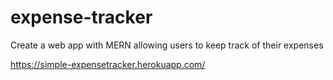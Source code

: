 # expense-tracker
Create a web app with MERN allowing users to keep track of their expenses

https://simple-expensetracker.herokuapp.com/
